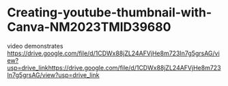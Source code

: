 # Creating-youtube-thumbnail-with-Canva-NM2023TMID39680

video demonstrates https://drive.google.com/file/d/1CDWx88jZL24AFVjHe8m723In7g5grsAG/view?usp=drive_linkhttps://drive.google.com/file/d/1CDWx88jZL24AFVjHe8m723In7g5grsAG/view?usp=drive_link

